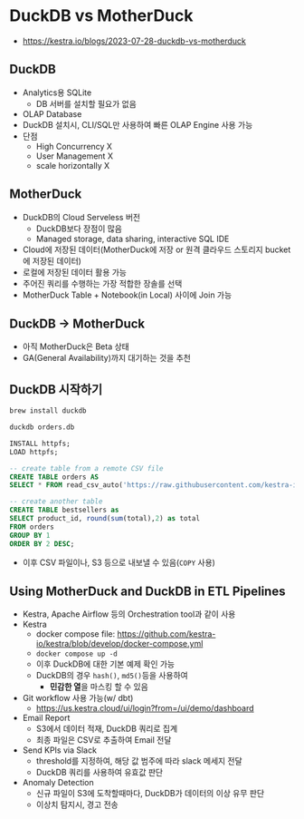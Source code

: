 # DuckDB vs MotherDuck
- https://kestra.io/blogs/2023-07-28-duckdb-vs-motherduck

## DuckDB
- Analytics용 SQLite
  - DB 서버를 설치할 필요가 없음
- OLAP Database
- DuckDB 설치시, CLI/SQL만 사용하여 빠른 OLAP Engine 사용 가능
- 단점
  - High Concurrency X
  - User Management X
  - scale horizontally X

## MotherDuck
- DuckDB의 Cloud Serveless 버전
  - DuckDB보다 장점이 많음
  - Managed storage, data sharing, interactive SQL IDE
- Cloud에 저장된 데이터(MotherDuck에 저장 or 원격 클라우드 스토리지 bucket에 저장된 데이터)
- 로컬에 저장된 데이터 활용 가능
- 주어진 쿼리를 수행하는 가장 적합한 장솔를 선택
- MotherDuck Table + Notebook(in Local) 사이에 Join 가능

## DuckDB -> MotherDuck
- 아직 MotherDuck은 Beta 상태
- GA(General Availability)까지 대기하는 것을 추천

## DuckDB 시작하기
```bash
brew install duckdb
```
```sql
duckdb orders.db

INSTALL httpfs;
LOAD httpfs;

-- create table from a remote CSV file
CREATE TABLE orders AS
SELECT * FROM read_csv_auto('https://raw.githubusercontent.com/kestra-io/datasets/main/csv/orders.csv');

-- create another table
CREATE TABLE bestsellers as
SELECT product_id, round(sum(total),2) as total
FROM orders
GROUP BY 1
ORDER BY 2 DESC;
```
- 이후 CSV 파일이나, S3 등으로 내보낼 수 있음(`COPY` 사용)

## Using MotherDuck and DuckDB in ETL Pipelines
- Kestra, Apache Airflow 등의 Orchestration tool과 같이 사용
- Kestra
  - docker compose file: https://github.com/kestra-io/kestra/blob/develop/docker-compose.yml
  - `docker compose up -d`
  - 이후 DuckDB에 대한 기본 예제 확인 가능
  - DuckDB의 경우 `hash()`, `md5()`등을 사용하여
    - **민감한 열**을 마스킹 할 수 있음
- Git workflow 사용 가능(w/ dbt)
  - https://us.kestra.cloud/ui/login?from=/ui/demo/dashboard
- Email Report
  - S3에서 데이터 적재, DuckDB 쿼리로 집계
  - 최종 파일은 CSV로 추출하여 Email 전달
- Send KPIs via Slack
  - threshold를 지정하여, 해당 값 범주에 따라 slack 메세지 전달
  - DuckDB 쿼리를 사용하여 유효값 판단
- Anomaly Detection
  - 신규 파일이 S3에 도착할때마다, DuckDB가 데이터의 이상 유무 판단
  - 이상치 탐지시, 경고 전송
